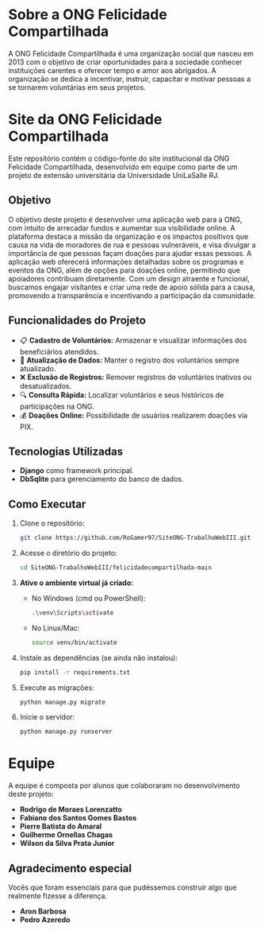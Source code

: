 # Sobre a ONG Felicidade Compartilhada

A ONG Felicidade Compartilhada é uma organização social que nasceu em 2013 com o objetivo de criar oportunidades para a sociedade conhecer instituições carentes e oferecer tempo e amor aos abrigados. A organização se dedica a incentivar, instruir, capacitar e motivar pessoas a se tornarem voluntárias em seus projetos. 

# Site da ONG Felicidade Compartilhada

Este repositório contém o código-fonte do site institucional da ONG Felicidade Compartilhada, desenvolvido em equipe como parte de um projeto de extensão universitária da Universidade UniLaSalle RJ.

## Objetivo
O objetivo deste projeto é desenvolver uma aplicação web para a ONG, com intuito de arrecadar fundos e aumentar sua visibilidade online. A plataforma destaca a missão da organização e os impactos positivos que causa na vida de moradores de rua e pessoas vulneráveis, e visa divulgar a importância de que pessoas façam doações para ajudar essas pessoas. A aplicação web oferecerá informações detalhadas sobre os programas e eventos da ONG, além de opções para doações online, permitindo que apoiadores contribuam diretamente. Com um design atraente e funcional, buscamos engajar visitantes e criar uma rede de apoio sólida para a causa, promovendo a transparência e incentivando a participação da comunidade.

## Funcionalidades do Projeto

- 📋 **Cadastro de Voluntários:** Armazenar e visualizar informações dos beneficiários atendidos.
- 🔄 **Atualização de Dados:** Manter o registro dos voluntários sempre atualizado.
- ❌ **Exclusão de Registros:** Remover registros de voluntários inativos ou desatualizados.
- 🔍 **Consulta Rápida:** Localizar voluntários e seus históricos de participações na ONG.
- 💰 **Doações Online:** Possibilidade de usuários realizarem doações via PIX.

## Tecnologias Utilizadas

- **Django** como framework principal.
- **DbSqlite** para gerenciamento do banco de dados.

## Como Executar


1. Clone o repositório:
    ```bash
    git clone https://github.com/RoGamer97/SiteONG-TrabalhoWebIII.git
    ```

2. Acesse o diretório do projeto:
    ```bash
    cd SiteONG-TrabalhoWebIII/felicidadecompartilhada-main
    ```

3. **Ative o ambiente virtual já criado:**
    - No Windows (cmd ou PowerShell):
      ```bash
      .\venv\Scripts\activate
      ```
    - No Linux/Mac:
      ```bash
      source venv/bin/activate
      ```

4. Instale as dependências (se ainda não instalou):
    ```bash
    pip install -r requirements.txt
    ```

5. Execute as migrações:
    ```bash
    python manage.py migrate
    ```

6. Inicie o servidor:
    ```bash
    python manage.py runserver
    ```

# Equipe

A equipe é composta por alunos que colaboraram no desenvolvimento deste projeto:

- **Rodrigo de Moraes Lorenzatto**  
- **Fabiano dos Santos Gomes Bastos**  
- **Pierre Batista do Amaral**  
- **Guilherme Ornellas Chagas**  
- **Wilson da Silva Prata Junior**

## Agradecimento especial 

Vocês que foram essenciais para que pudéssemos construir algo que realmente fizesse a diferença.

- **Aron Barbosa**
- **Pedro Azeredo**